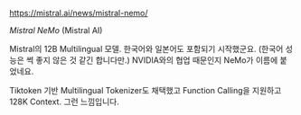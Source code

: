 https://mistral.ai/news/mistral-nemo/

*Mistral NeMo* (Mistral AI)

Mistral의 12B Multilingual 모델. 한국어와 일본어도 포함되기 시작했군요. (한국어 성능은 썩 좋지 않은 것 같긴 합니다만.) NVIDIA와의 협업 때문인지 NeMo가 이름에 붙었네요.

Tiktoken 기반 Multilingual Tokenizer도 채택했고 Function Calling을 지원하고 128K Context. 그런 느낌입니다.